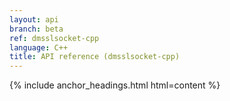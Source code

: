 ```yaml
---
layout: api
branch: beta
ref: dmsslsocket-cpp
language: C++
title: API reference (dmsslsocket-cpp)
---
```

{% include anchor_headings.html html=content %}